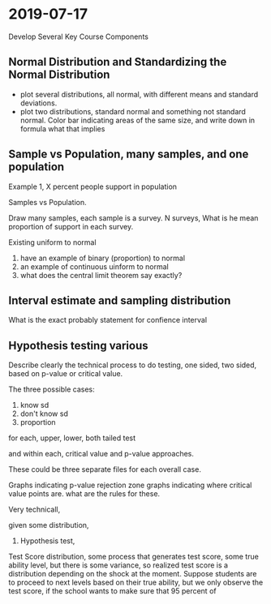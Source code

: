 <!-- setwd("C:/Users/fan/Stat4Econ") -->

# 2019-07-17

Develop Several Key Course Components

## Normal Distribution and Standardizing the Normal Distribution

- plot several distributions, all normal, with different means and standard deviations.
- plot two distributions, standard normal and something not standard normal. Color bar indicating areas of the same size, and write down in formula what that implies

## Sample vs Population, many samples, and one population

Example 1, X percent people support in population

Samples vs Population.

Draw many samples, each sample is a survey. N surveys, What is he mean proportion of support in each survey.

Existing uniform to normal

1. have an example of binary (proportion) to normal
2. an example of continuous uinform to normal
3. what does the central limit theorem say exactly?

## Interval estimate and sampling distribution

What is the exact probably statement for confience interval

## Hypothesis testing various

Describe clearly the technical process to do testing, one sided, two sided, based on p-value or critical value.

The three possible cases:
1. know sd
2. don't know sd
3. proportion

for each, upper, lower, both tailed test

and within each, critical value and p-value approaches.

These could be three separate files for each overall case.

Graphs indicating p-value rejection zone
graphs indicating where critical value points are.
what are the rules for these.

Very technicall,

given some distribution,

1. Hypothesis test,

Test Score distribution, some process that generates test score, some true ability level, but there is some variance, so realized test score is a distribution depending on the shock at the moment. Suppose students are to proceed to next levels based on their true ability, but we only observe the test score, if the school wants to make sure that 95 percent of
